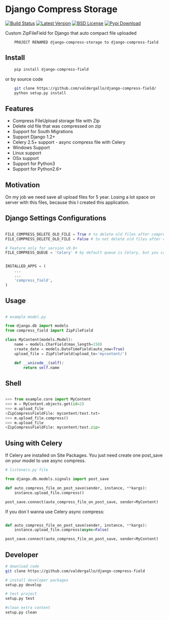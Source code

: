 Django Compress Storage
=======================

[![Build Status](https://travis-ci.org/valdergallo/django-compress-field.png?branch=master)](https://travis-ci.org/valdergallo/django-compress-field)
[![Latest Version](http://img.shields.io/pypi/v/django-compress-field.svg)](https://pypi.python.org/pypi/django-compress-field)
[![BSD License](http://img.shields.io/badge/license-BSD-yellow.svg)](http://opensource.org/licenses/BSD-3-Clause)
[![Pypi Download](https://pypip.in/d/django-compress-field/badge.png)](https://www.djangopackages.com/packages/p/django-compress-field)

Custom ZipFileField for Django that auto compact file uploaded

```
    PROJECT RENAMED django-compress-storage to django-compress-field
```

Install
-------

```bash
    pip install django-compress-field
```
or by source code
```bash
    git clone https://github.com/valdergallo/django-compress-field/
    python setup.py install
```



Features
--------

- Compress FileUpload storage file with Zip
- Delete old file that was compressed on zip
- Support for South Migrations
- Support Django 1.2+
- Celery 2.5+ support - async compress file with Celery
- Windows Support
- Linux support
- OSx support
- Support for Python3
- Support for Python2.6+


Motivation
----------

On my job we need save all upload files for 5 year. Losing a lot space on server with this files, because this I created this application.


Django Settings Configurations
------------------------------

```python

FILE_COMPRESS_DELETE_OLD_FILE = True # to delete old files after compressed
FILE_COMPRESS_DELETE_OLD_FILE = False # to not delete old files after compressed

# Feature only for version v9.0+
FILE_COMPRESS_QUEUE = 'Celery' # by default queue is Celery, but you can change this with this var on settings


INSTALLED_APPS = (
    ...
    ...
    'compress_field',
)
```


Usage
-----

```python

# example model.py

from django.db import models
from compress_field import ZipFileField

class MyContent(models.Model):
    name = models.CharField(max_length=150)
    create_date = models.DateTimeField(auto_now=True)
    upload_file = ZipFileField(upload_to='mycontent/')

    def __unicode__(self):
        return self.name

```


Shell
-----

```python

>>> from example.core import MyContent
>>> m = MyContent.objects.get(id=2)
>>> m.upload_file
<ZipCompressFieldFile: mycontent/test.txt>
>>> m.upload_file.compress()
>>> m.upload_file
<ZipCompressFieldFile: mycontent/test.zip>
```


Using with Celery
-----------------

If Celery are installed on Site Packages. You just need create one post_save on
your model to use async compress.


```python
# listeners.py file

from django.db.models.signals import post_save

def auto_compress_file_on_post_save(sender, instance, **kargs):
    instance.upload_file.compress()

post_save.connect(auto_compress_file_on_post_save, sender=MyContent)

```

If you don´t wanna use Celery async compress:


```python

def auto_compress_file_on_post_save(sender, instance, **kargs):
    instance.upload_file.compress(async=False)

post_save.connect(auto_compress_file_on_post_save, sender=MyContent)

```


Developer
---------

```bash
# download code
git clone https://github.com/valdergallo/django-compress-field

# install developer packages
setup.py develop

# test project
setup.py test

#clean extra content
setup.py clean

```


